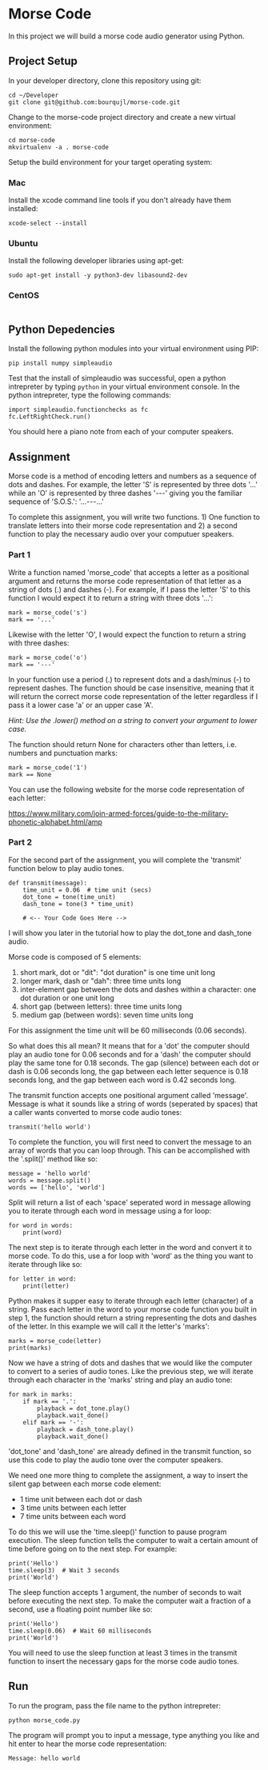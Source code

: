 # Morse Code

In this project we will build a morse code audio generator using Python.

## Project Setup

In your developer directory, clone this repository using git:

```
cd ~/Developer
git clone git@github.com:bourqujl/morse-code.git
```

Change to the morse-code project directory and create a new virtual environment:

```
cd morse-code
mkvirtualenv -a . morse-code
```

Setup the build environment for your target operating system:

### Mac

Install the xcode command line tools if you don't already have them installed:

```
xcode-select --install
```

### Ubuntu

Install the following developer libraries using apt-get:

```
sudo apt-get install -y python3-dev libasound2-dev
```

### CentOS

```

```

## Python Depedencies

Install the following python modules into your virtual environment using PIP:

```
pip install numpy simpleaudio
```

Test that the install of simpleaudio was successful, open a python intrepreter by typing `python` in your virtual environment console. In the python intrepreter, type the following commands:

```
import simpleaudio.functionchecks as fc
fc.LeftRightCheck.run()
```

You should here a piano note from each of your computer speakers.

## Assignment

Morse code is a method of encoding letters and numbers as a sequence of dots
and dashes. For example, the letter 'S' is represented by three dots '...' 
while an 'O' is represented by three dashes '---' giving you the familiar
sequence of 'S.O.S.': '...---...'

To complete this assignment, you will write two functions. 1) One function
to translate letters into their morse code representation and 2) a second
function to play the necessary audio over your computuer speakers.

### Part 1

Write a function named 'morse_code' that accepts a letter as a positional
argument and returns the morse code representation of that letter as a string
of dots (.) and dashes (-). For example, if I pass the letter 'S' to this 
function I would expect it to return a string with three dots '...':

    mark = morse_code('s')
    mark == '...'

Likewise with the letter 'O', I would expect the function to return a string
with three dashes:

    mark = morse_code('o')
    mark == '---'

In your function use a period (.) to represent dots and a dash/minus (-) to represent dashes.
The function should be case insensitive, meaning that it will return the correct morse code
representation of the letter regardless if I pass it a lower case 'a' or an upper case 'A'.

*Hint: Use the .lower() method on a string to convert your argument to lower case.*

The function should return None for characters other than letters, i.e. numbers and 
punctuation marks:

    mark = morse_code('1')
    mark == None

You can use the following website for the morse code representation of each letter:

https://www.military.com/join-armed-forces/guide-to-the-military-phonetic-alphabet.html/amp

### Part 2

For the second part of the assignment, you will complete the 'transmit' function below
to play audio tones.

    def transmit(message):
        time_unit = 0.06  # time unit (secs)
        dot_tone = tone(time_unit)
        dash_tone = tone(3 * time_unit)

        # <-- Your Code Goes Here -->

I will show you later in the tutorial how to play the dot_tone and dash_tone audio.

Morse code is composed of 5 elements:

1. short mark, dot or "dit": "dot duration" is one time unit long
2. longer mark, dash or "dah": three time units long
3. inter-element gap between the dots and dashes within a character: one dot duration or one unit long
4. short gap (between letters): three time units long
5. medium gap (between words): seven time units long

For this assignment the time unit will be 60 milliseconds (0.06 seconds).

So what does this all mean? It means that for a 'dot' the computer should play an audio
tone for 0.06 seconds and for a 'dash' the computer should play the same tone for 0.18
seconds. The gap (silence) between each dot or dash is 0.06 seconds long, the gap between
each letter sequence is 0.18 seconds long, and the gap between each word is 0.42 seconds
long.

The transmit function accepts one positional argument called 'message'. Message is what
it sounds like a string of words (seperated by spaces) that a caller wants converted
to morse code audio tones:

    transmit('hello world')

To complete the function, you will first need to convert the message to an array
of words that you can loop through. This can be accomplished with the '.split()'
method like so:

    message = 'hello world'
    words = message.split()
    words == ['hello', 'world']

Split will return a list of each 'space' seperated word in message allowing you
to iterate through each word in message using a for loop:

    for word in words:
        print(word)

The next step is to iterate through each letter in the word and convert it to
morse code. To do this, use a for loop with 'word' as the thing you
want to iterate through like so:

    for letter in word:
        print(letter)

Python makes it supper easy to iterate through each letter (character) of a string.
Pass each letter in the word to your morse code function you built in step 1, the
function should return a string representing the dots and dashes of the letter.
In this example we will call it the letter's 'marks':

    marks = morse_code(letter)
    print(marks)

Now we have a string of dots and dashes that we would like the computer to convert
to a series of audio tones. Like the previous step, we will iterate through each
character in the 'marks' string and play an audio tone:

    for mark in marks:
        if mark == '.':
            playback = dot_tone.play()
            playback.wait_done()
        elif mark == '-':
            playback = dash_tone.play()
            playback.wait_done()

'dot_tone' and 'dash_tone' are already defined in the transmit function, so use this code to play the audio tone over the computer speakers.

We need one more thing to complete the assignment, a way to insert the silent gap between each morse code element:

- 1 time unit between each dot or dash
- 3 time units between each letter
- 7 time units between each word

To do this we will use the 'time.sleep()' function to pause program execution. The sleep function tells the computer to wait a certain amount of time before going on to the next step. For example:

    print('Hello')
    time.sleep(3)  # Wait 3 seconds
    print('World')

The sleep function accepts 1 argument, the number of seconds to wait before executing the next step. To make the computer wait a fraction of a second, use a floating point number like so:

    print('Hello')
    time.sleep(0.06)  # Wait 60 milliseconds
    print('World')

You will need to use the sleep function at least 3 times in the transmit function to insert the necessary gaps for the morse code audio tones.

## Run

To run the program, pass the file name to the python intrepreter:

    python morse_code.py

The program will prompt you to input a message, type anything you like and hit enter to hear the morse code representation:

    Message: hello world

